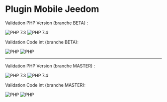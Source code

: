 # Plugin Mobile Jeedom

Validation PHP Version (branche BETA) :

![PHP 7.3](https://github.com/jeedom/plugin-mobile/actions/workflows/lint_Php73.yml/badge.svg?branch=beta)
![PHP 7.4](https://github.com/jeedom/plugin-mobile/actions/workflows/lint_Php74.yml/badge.svg?branch=beta)

Validation Code int (branche BETA):

![PHP](https://github.com/jeedom/plugin-mobile/actions/workflows/php.yml/badge.svg?branch=beta)
![PHP](https://github.com/jeedom/plugin-mobile/actions/workflows/codeLintGlobal.yml/badge.svg?branch=beta)


--------
Validation PHP Version (branche MASTER) :

![PHP 7.3](https://github.com/jeedom/plugin-mobile/actions/workflows/lint_Php73.yml/badge.svg?branch=master)
![PHP 7.4](https://github.com/jeedom/plugin-mobile/actions/workflows/lint_Php74.yml/badge.svg?branch=master)

Validation Code int (branche MASTER):

![PHP](https://github.com/jeedom/plugin-mobile/actions/workflows/php.yml/badge.svg?branch=master)
![PHP](https://github.com/jeedom/plugin-mobile/actions/workflows/codeLintGlobal.yml/badge.svg?branch=master)
